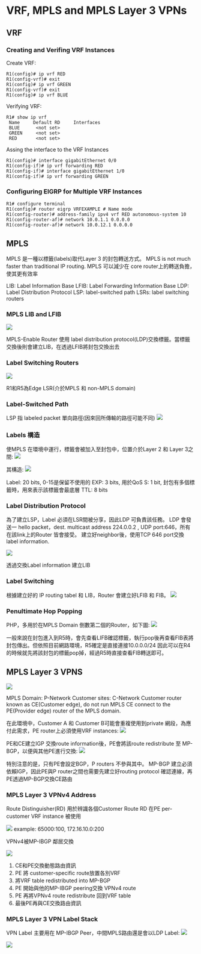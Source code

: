 # VRF, MPLS and MPLS Layer 3 VPNs

## VRF

### Creating and Verifing VRF Instances
Create VRF:
```
R1(config)# ip vrf RED
R1(config-vrf)# exit
R1(config)# ip vrf GREEN
R1(config-vrf)# exit
R1(config)# ip vrf BLUE
```
Verifying VRF:
```
R1# show ip vrf
 Name     Default RD     Interfaces
 BLUE      <not set>
 GREEN     <not set>
 RED       <not set>
```
Assing the interface to the VRF Instances
```
R1(config)# interface gigabitEthernet 0/0
R1(config-if)# ip vrf forwarding RED
R1(config-if)# interface gigabitEthernet 1/0
R1(config-if)# ip vrf forwarding GREEN
```
### Configuring EIGRP for Multiple VRF Instances

```
R1# configure terminal
R1(config)# router eigrp VRFEXAMPLE # Name mode
R1(config-router)# address-family ipv4 vrf RED autonomous-system 10
R1(config-router-af)# network 10.0.1.1 0.0.0.0
R1(config-router-af)# network 10.0.12.1 0.0.0.0
```

## MPLS

MPLS 是一種以標籤(labels)取代Layer 3 的封包轉送方式。
MPLS is not much faster than traditional IP routing.
MPLS 可以減少在 core router上的轉送負擔，使其更有效率

LIB: Label Information Base
LFIB: Label Forwarding Information Base
LDP: Label Distribution Protocol
LSP: label-switched path
LSRs: label switching routers

### MPLS LIB and LFIB
![](https://i.imgur.com/NAUF1rk.png)

MPLS-Enable Router 使用 label distribution protocol(LDP)交換標籤。當標籤交換後則會建立LIB，在透過LFIB將封包交換出去



### Label Switching Routers

![](https://i.imgur.com/qSDVFKe.png)

R1和R5為Edge LSR(介於MPLS 和 non-MPLS domain)

### Label-Switched Path
LSP 指 labeled packet 單向路徑(因來回所傳輸的路徑可能不同)
![](https://i.imgur.com/P19gz5b.png)

### Labels 構造

使MPLS 在環境中運行，標籤會被加入至封包中，位置介於Layer 2 和 Layer 3之間:
![](https://i.imgur.com/70qw4ir.png)

其構造:
![](https://i.imgur.com/u2W3fZZ.png)

Label: 20 bits, 0-15是保留不使用的
EXP: 3 bits, 用於QoS
S: 1 bit, 封包有多個標籤時，用來表示該標籤會最底層
TTL: 8 bits

### Label Distribution Protocol

為了建立LSP，Label 必須在LSR間被分享，因此LDP 可負責該任務。
LDP 會發送一 hello packet，dest. multicast address 224.0.0.2
, UDP port:646，所有在該link上的Router 皆會接受。
建立好neighbor後，使用TCP 646 port交換 label information.

![](https://i.imgur.com/kxQ5V9Y.png)

透過交換Label information 建立LIB

### Label Switching

根據建立好的 IP routing tabel 和 LIB，Router 會建立好LFIB 和 FIB。
![](https://i.imgur.com/i4eKIsj.png)

### Penultimate Hop Popping

PHP，多用於在MPLS Domain 倒數第二個的Router，如下圖:
![](https://i.imgur.com/s0wf2fJ.png)

一般來說在封包進入到R5時，會先查看LIFB確認標籤，執行pop後再查看FIB表將封包傳出。但依照目前網路環境，R5確定是直接連接10.0.0.0/24
因此可以在R4的時候就先將該封包的標籤pop掉，經過R5時直接查看FIB轉送即可。

## MPLS Layer 3 VPNS

![](https://i.imgur.com/ZM8PNpW.png)

MPLS Domain: P-Network
Customer sites: C-Network
Customer router known as CE(Customer edge), do not run MPLS
CE connect to the PE(Provider edge) router of the MPLS domain.

在此環境中，Customer A 和 Customer B可能會重複使用到private 網段，為應付此需求，PE router上必須使用VRF instances:
![](https://i.imgur.com/bCoLYdF.png)

PE和CE建立IGP 交換route information後，PE會將該route redistribute 至 MP-BGP，以便與其他PE進行交換:
![](https://i.imgur.com/3ezOuFv.png)

特別注意的是，只有PE會設定BGP，P routers 不參與其中。
MP-BGP 建立必須依賴IGP，因此PE與P router之間也需要先建立好routing protocol 確認連線，再PE透過MP-BGP交換CE路由

### MPLS Layer 3 VPNv4 Address

Route Distinguisher(RD) 用於辨識各個Customer Route
RD 在PE per-customer VRF instance 被使用

![](https://i.imgur.com/5nAiYbi.png)
example: 65000:100, 172.16.10.0:200


VPNv4被MP-IBGP 鄰居交換

![](https://i.imgur.com/1fqnzbS.png)

1. CE和PE交換動態路由資訊
2. PE 將 customer-specific route放置各別VRF
3. 將VRF table redistributed into MP-BGP
4. PE 開始與他的MP-IBGP peering交換 VPNv4 route 
5. PE 再將VPNv4 route redistribute 回到VRF table
6. 最後PE再與CE交換路由資訊

### MPLS Layer 3 VPN Label Stack
VPN Label 主要用在 MP-IBGP Peer，中間MPLS路由還是會以LDP Label:
![](https://i.imgur.com/X3T2qm5.png)

![](https://i.imgur.com/vKJRgHY.png)
